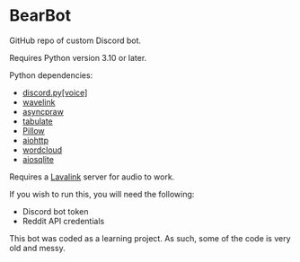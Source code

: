 # BearBot
GitHub repo of custom Discord bot.

Requires Python version 3.10 or later.

Python dependencies:
- [discord.py[voice]](https://github.com/Rapptz/discord.py)
- [wavelink](https://github.com/PythonistaGuild/Wavelink)
- [asyncpraw](https://github.com/praw-dev/asyncpraw)
- [tabulate](https://github.com/astanin/python-tabulate)
- [Pillow](https://github.com/python-pillow/Pillow)
- [aiohttp](https://github.com/aio-libs/aiohttp)
- [wordcloud](https://github.com/amueller/word_cloud)
- [aiosqlite](https://github.com/omnilib/aiosqlite)

Requires a [Lavalink](https://github.com/Frederikam/Lavalink) server for audio to work.

If you wish to run this, you will need the following:
- Discord bot token
- Reddit API credentials

This bot was coded as a learning project. As such, some of the code is very old and messy.